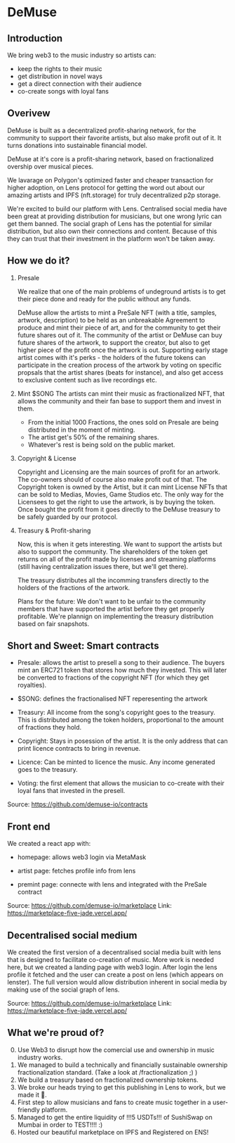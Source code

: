 # DeMuse

## Introduction

We bring web3 to the music industry so artists can:
- keep the rights to their music 
- get distribution in novel ways
- get a direct connection with their audience
- co-create songs with loyal fans

## Overivew

DeMuse is built as a decentralized profit-sharing network, for the community to support their favorite artists, but also make profit out of it. It turns donations into sustainable financial model. 

DeMuse at it's core is a profit-sharing network, based on fractionalized overship over musical pieces. 

We lavarage on Polygon's optimized faster and cheaper transaction for higher adoption, on Lens protocol for getting the word out about our amazing artists and IPFS (nft.storage) for truly decentralized p2p storage.

We're excited to build our platform with Lens. Centralised social media have been great at providing distribution for musicians, but one wrong lyric can get them banned. The social graph of Lens has the potential for similar distribution, but also own their connections and content. Because of this they can trust that their investment in the platform won't be taken away. 


## How we do it? 

1. Presale
   
   We realize that one of the main problems of undeground artists is to get their piece done and ready for the public without any funds. 
   
   DeMuse allow the artists to mint a PreSale NFT (with a title, samples, artwork, description) to be held as an unbreakable Agreement to produce and mint their piece of art, and for the community to get their future shares out of it. 
   The community of the artist or DeMuse can buy future shares of the artwork, to support the creator, but also to get higher piece of the profit once the artwork is out.
   Supporting early stage artist comes with it's perks - the holders of the future tokens can participate in the creation process of the artwork by voting on specific propsals that the artist shares (beats for instance), and also get access to exclusive content such as live recordings etc.

2. Mint $SONG
    The artists can mint their music as fractionalized NFT, that allows the community and their fan base to support them and invest in them. 
    
    - From the initial 1000 Fractions, the ones sold on Presale are being distributed in the moment of minting. 
    - The artist get's 50% of the remaining shares. 
    - Whatever's rest is being sold on the public market. 

3. Copyright & License 
   
   Copyright and Licensing are the main sources of profit for an artwork. The co-owners should of course also make profit out of that. 
   The Copyright token is owned by the Artist, but it can mint License NFTs that can be sold to Medias, Movies, Game Studios etc. 
   The only way for the Licensees to get the right to use the artwork, is by buying the token. Once bought the profit from it goes directly to the DeMuse treasury to be safely guarded by our protocol. 

4. Treasury & Profit-sharing 
   
    Now, this is when it gets interesting. 
    We want to support the artists but also to support the community. The shareholders of the token get returns on all of the profit made by licenses and streaming platforms (still having centralization issues there, but we'll get there).

    The treasury distributes all the incomming transfers directly to the holders of the fractions of the artwork.

    Plans for the future: We don't want to be unfair to the community members that have supported the artist before they get properly profitable. We're plannign on implementing the treasury distribution based on fair snapshots. 


## Short and Sweet: Smart contracts

- Presale: allows the artist to presell a song to their audience. The buyers mint an ERC721 token that stores how much they invested. This will later be converted to fractions of the copyright NFT (for which they get royalties).

- $SONG: defines the fractionalised NFT reperesenting the artwork

- Treasury: All income from the song's copyright goes to the treasury. This is distributed among the token holders, proportional to the amount of fractions they hold. 

- Copyright: Stays in posession of the artist. It is the only address that can print licence contracts to bring in revenue. 

- Licence: Can be minted to licence the music. Any income generated goes to the treasury.

- Voting: the first element that allows the musician to co-create with their loyal fans that invested in the presell. 

Source: https://github.com/demuse-io/contracts

## Front end

We created a react app with:

- homepage: allows web3 login via MetaMask

- artist page: fetches profile info from lens

- premint page: connecte with lens and integrated with the PreSale contract

Source: https://github.com/demuse-io/marketplace 
Link: https://marketplace-five-jade.vercel.app/


## Decentralised social medium

We created the first version of a decentralised social media built with lens that is designed to facilitate co-creation of music. 
More work is needed here, but we created a landing page with web3 login. After login the lens profile it fetched and the user can create a post on lens (which appears on lenster).
The full version would allow distribution inherent in social media by making use of the social graph of lens.

Source: https://github.com/demuse-io/marketplace
Link: https://marketplace-five-jade.vercel.app/

## What we're proud of? 

0. Use Web3 to disrupt how the comercial use and ownership in music industry works.
1. We managed to build a technically and financially sustainable ownership fractionalization standard. (Take a look at /fractionalization ;) )
2. We build a treasury based on fractionalized ownership tokens. 
3. We broke our heads trying to get this publishing in Lens to work, but we made it 🚀. 
4. First step to allow musicians and fans to create music together in a user-friendly platform.
5. Managed to get the entire liquidity of !!!5 USDTs!!! of SushiSwap on Mumbai in order to TEST!!!! :) 
6. Hosted our beautiful marketplace on IPFS and Registered on ENS!
